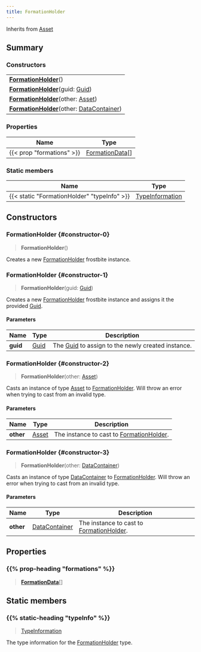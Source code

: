 ```yaml
---
title: FormationHolder
---
```


Inherits from 
[Asset](/vext/ref/fb/asset)

## Summary
### Constructors
| |
| ----------- |
| **[FormationHolder](#constructor-0)**() |
| **[FormationHolder](#constructor-1)**(guid: [Guid](/vext/ref/shared/class/guid)) |
| **[FormationHolder](#constructor-2)**(other: [Asset](/vext/ref/fb/asset)) |
| **[FormationHolder](#constructor-3)**(other: [DataContainer](/vext/ref/shared/class/datacontainer)) |

### Properties
| Name | Type |
| ---- | ---- |
| {{< prop "formations" >}} | [FormationData](/vext/ref/fb/formationdata)[] |

### Static members
| Name | Type |
| ---- | ---- |
| {{< static "FormationHolder" "typeInfo" >}} | [TypeInformation](/vext/ref/shared/class/typeinformation) |

## Constructors
### FormationHolder {#constructor-0}
> **FormationHolder**()

Creates a new [FormationHolder](/vext/ref/fb/formationholder) frostbite instance.

### FormationHolder {#constructor-1}
> **FormationHolder**(guid: [Guid](/vext/ref/shared/class/guid))

Creates a new [FormationHolder](/vext/ref/fb/formationholder) frostbite instance and assigns it the provided [Guid](/vext/ref/shared/class/guid).

#### Parameters
| Name | Type | Description |
| ---- | ---- | ----------- |
| **guid** | [Guid](/vext/ref/shared/class/guid) | The [Guid](/vext/ref/shared/class/guid) to assign to the newly created instance. |

### FormationHolder {#constructor-2}
> **FormationHolder**(other: [Asset](/vext/ref/fb/asset))

Casts an instance of type [Asset](/vext/ref/fb/asset) to [FormationHolder](/vext/ref/fb/formationholder). Will throw an error when trying to cast from an invalid type.

#### Parameters
| Name | Type | Description |
| ---- | ---- | ----------- |
| **other** | [Asset](/vext/ref/fb/asset) | The instance to cast to [FormationHolder](/vext/ref/fb/formationholder). |

### FormationHolder {#constructor-3}
> **FormationHolder**(other: [DataContainer](/vext/ref/shared/class/datacontainer))

Casts an instance of type [DataContainer](/vext/ref/shared/class/datacontainer) to [FormationHolder](/vext/ref/fb/formationholder). Will throw an error when trying to cast from an invalid type.

#### Parameters
| Name | Type | Description |
| ---- | ---- | ----------- |
| **other** | [DataContainer](/vext/ref/shared/class/datacontainer) | The instance to cast to [FormationHolder](/vext/ref/fb/formationholder). |

## Properties
### {{% prop-heading "formations" %}}
> **[FormationData](/vext/ref/fb/formationdata)**[]

## Static members
### {{% static-heading "typeInfo" %}}
> [TypeInformation](/vext/ref/shared/class/typeinformation)

The type information for the [FormationHolder](/vext/ref/fb/formationholder) type.

